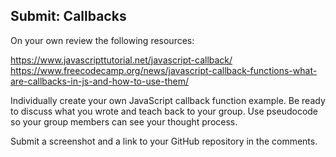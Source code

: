 ## Submit: Callbacks

On your own review the following resources:

https://www.javascripttutorial.net/javascript-callback/
https://www.freecodecamp.org/news/javascript-callback-functions-what-are-callbacks-in-js-and-how-to-use-them/

Individually create your own JavaScript callback function example. Be ready to discuss what you wrote and teach back to your group. Use pseudocode so your group members can see your thought process.


Submit a screenshot and a link to your GitHub repository in the comments.
